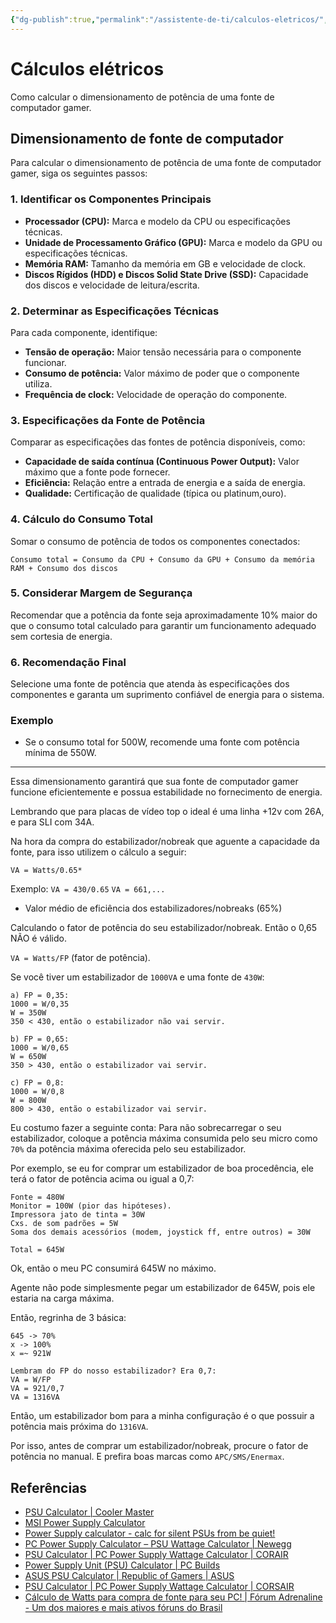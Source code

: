 ```yaml
---
{"dg-publish":true,"permalink":"/assistente-de-ti/calculos-eletricos/","title":"Cálculos elétricos","metatags":{"description":"Como dimensionar equipamentos elétricos"},"tags":["eletricidade"],"updated":"2025-04-21T18:36:14.514-03:00"}
---
```


# Cálculos elétricos

Como calcular o dimensionamento de potência de uma fonte de computador gamer.

## Dimensionamento de fonte de computador

Para calcular o dimensionamento de potência de uma fonte de computador gamer, siga os seguintes passos:

### 1. Identificar os Componentes Principais

- **Processador (CPU):** Marca e modelo da CPU ou especificações técnicas.
- **Unidade de Processamento Gráfico (GPU):** Marca e modelo da GPU ou especificações técnicas.
- **Memória RAM:** Tamanho da memória em GB e velocidade de clock.
- **Discos Rígidos (HDD) e Discos Solid State Drive (SSD):** Capacidade dos discos e velocidade de leitura/escrita.

### 2. Determinar as Especificações Técnicas

Para cada componente, identifique:

- **Tensão de operação:** Maior tensão necessária para o componente funcionar.
- **Consumo de potência:** Valor máximo de poder que o componente utiliza.
- **Frequência de clock:** Velocidade de operação do componente.

### 3. Especificações da Fonte de Potência

Comparar as especificações das fontes de potência disponíveis, como:

- **Capacidade de saída contínua (Continuous Power Output):** Valor máximo que a fonte pode fornecer.
- **Eficiência:** Relação entre a entrada de energia e a saída de energia.
- **Qualidade:** Certificação de qualidade (típica ou platinum,ouro).

### 4. Cálculo do Consumo Total

Somar o consumo de potência de todos os componentes conectados:

`Consumo total = Consumo da CPU + Consumo da GPU + Consumo da memória RAM + Consumo dos discos`

### 5. Considerar Margem de Segurança

Recomendar que a potência da fonte seja aproximadamente 10% maior do que o consumo total calculado para garantir um funcionamento adequado sem cortesia de energia.

### 6. Recomendação Final

Selecione uma fonte de potência que atenda às especificações dos componentes e garanta um suprimento confiável de energia para o sistema.

### Exemplo

- Se o consumo total for 500W, recomende uma fonte com potência mínima de 550W.

---

Essa dimensionamento garantirá que sua fonte de computador gamer funcione eficientemente e possua estabilidade no fornecimento de energia.

Lembrando que para placas de vídeo top o ideal é uma linha +12v com 26A, e para SLI com 34A.

Na hora da compra do estabilizador/nobreak que aguente a capacidade da fonte, para isso utilizem o cálculo a seguir:

`VA = Watts/0.65*`

Exemplo: `VA = 430/0.65`
`VA = 661,...`

* Valor médio de eficiência dos estabilizadores/nobreaks (65%)

Calculando o fator de potência do seu estabilizador/nobreak. Então o 0,65 NÃO é válido.

`VA = Watts/FP` (fator de potência).

Se você tiver um estabilizador de `1000VA` e uma fonte de `430W`:

```
a) FP = 0,35:
1000 = W/0,35
W = 350W
350 < 430, então o estabilizador não vai servir.

b) FP = 0,65:
1000 = W/0,65
W = 650W
350 > 430, então o estabilizador vai servir.

c) FP = 0,8:
1000 = W/0,8
W = 800W
800 > 430, então o estabilizador vai servir.
```

Eu costumo fazer a seguinte conta: Para não sobrecarregar o seu estabilizador, coloque a potência máxima consumida pelo seu micro como `70%` da potência máxima oferecida pelo seu estabilizador.

Por exemplo, se eu for comprar um estabilizador de boa procedência, ele terá o fator de potência acima ou igual a 0,7:

```
Fonte = 480W
Monitor = 100W (pior das hipóteses).
Impressora jato de tinta = 30W
Cxs. de som padrões = 5W
Soma dos demais acessórios (modem, joystick ff, entre outros) = 30W

Total = 645W
```

Ok, então o meu PC consumirá 645W no máximo.

Agente não pode simplesmente pegar um estabilizador de 645W, pois ele estaria na carga máxima.

Então, regrinha de 3 básica:

```
645 -> 70%
x -> 100%
x =~ 921W

Lembram do FP do nosso estabilizador? Era 0,7:
VA = W/FP
VA = 921/0,7
VA = 1316VA
```


Então, um estabilizador bom para a minha configuração é o que possuir a potência mais próxima do `1316VA`.

Por isso, antes de comprar um estabilizador/nobreak, procure o fator de potência no manual. E prefira boas marcas como `APC/SMS/Enermax`.

## Referências

- [PSU Calculator \| Cooler Master](https://www.coolermaster.com/pt-br/power-supply-calculator/)
- [MSI Power Supply Calculator](https://www.msi.com/power-supply-calculator)
- [Power Supply calculator - calc for silent PSUs from be quiet!](https://www.bequiet.com/en/psucalculator)
- [PC Power Supply Calculator – PSU Wattage Calculator \| Newegg](https://www.newegg.com/tools/power-supply-calculator)
- [PSU Calculator \| PC Power Supply Wattage Calculator \| CORAIR](https://www.corsair.com/ww/en/s/power-supply-calculator?srsltid=AfmBOoqWb5jDi9r5jtCfjLdQaRoM4-R-rBMVIhbJDuqnr4nfinGwfZNK)
- [Power Supply Unit (PSU) Calculator \| PC Builds](https://pc-builds.com/power-supply-calculator/)
- [ASUS PSU Calculator \| Republic of Gamers \| ASUS](https://rog.asus.com/event/psu/asus-power-supply-calculator/br/index.html)
- [PSU Calculator \| PC Power Supply Wattage Calculator \| CORSAIR](https://www.corsair.com/pt/pt/s/power-supply-calculator)
- [Cálculo de Watts para compra de fonte para seu PC! \| Fórum Adrenaline - Um dos maiores e mais ativos fóruns do Brasil](https://forum.adrenaline.com.br/threads/calculo-de-watts-para-compra-de-fonte-para-seu-pc.102650/)
